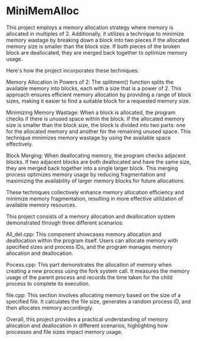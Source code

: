 # MiniMemAlloc
This project employs a memory allocation strategy where memory is allocated in multiples of 2. Additionally, it utilizes a technique to minimize memory wastage by breaking down a block into two pieces if the allocated memory size is smaller than the block size. If both pieces of the broken block are deallocated, they are merged back together to optimize memory usage.

Here's how the project incorporates these techniques:

Memory Allocation in Powers of 2:
The splitmem() function splits the available memory into blocks, each with a size that is a power of 2. This approach ensures efficient memory allocation by providing a range of block sizes, making it easier to find a suitable block for a requested memory size.

Minimizing Memory Wastage: 
When a block is allocated, the program checks if there is unused space within the block. If the allocated memory size is smaller than the block size, the block is divided into two parts: one for the allocated memory and another for the remaining unused space. This technique minimizes memory wastage by using the available space effectively.

Block Merging:
When deallocating memory, the program checks adjacent blocks. If two adjacent blocks are both deallocated and have the same size, they are merged back together into a single larger block. This merging process optimizes memory usage by reducing fragmentation and maximizing the availability of larger memory blocks for future allocations.

These techniques collectively enhance memory allocation efficiency and minimize memory fragmentation, resulting in more effective utilization of available memory resources.

This project consists of a memory allocation and deallocation system demonstrated through three different scenarios:

All_del.cpp: This component showcases memory allocation and deallocation within the program itself. Users can allocate memory with specified sizes and process IDs, and the program manages memory allocation and deallocation.

Pocess.cpp: This part demonstrates the allocation of memory when creating a new process using the fork system call. It measures the memory usage of the parent process and records the time taken for the child process to complete its execution.

file.cpp: This section involves allocating memory based on the size of a specified file. It calculates the file size, generates a random process ID, and then allocates memory accordingly.

Overall, this project provides a practical understanding of memory allocation and deallocation in different scenarios, highlighting how processes and file sizes impact memory usage.
